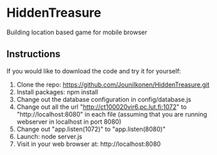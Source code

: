 # HiddenTreasure
Building location based game for mobile browser
## Instructions
If you would like to download the code and try it for yourself:
  1. Clone the repo: https://github.com/JouniIkonen/HiddenTreasure.git
  2. Install packages: npm install
  3. Change out the database configuration in config/database.js
  4. Change out all the url "http://ct100020vir6.pc.lut.fi:1072" to "http://localhost:8080" in each file (assuming that you are running webserver in localhost in port 8080)
  5. Change out "app.listen(1072)" to "app.listen(8080)"
  6. Launch: node server.js
  7. Visit in your web browser at: http://localhost:8080
